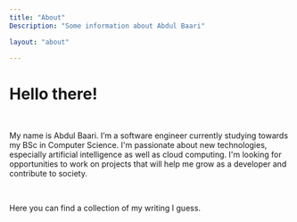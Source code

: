 ```yaml
---
title: "About"
Description: "Some information about Abdul Baari"

layout: "about"

---
```


# Hello there!
&nbsp;


My name is Abdul Baari. I’m a software engineer currently studying towards my BSc in Computer Science. I'm passionate about new technologies, especially artificial intelligence as well as cloud computing. I'm looking for opportunities to work on projects that will help me grow as a developer and contribute to society.
&nbsp;

&nbsp;

Here you can find a collection of my writing I guess.